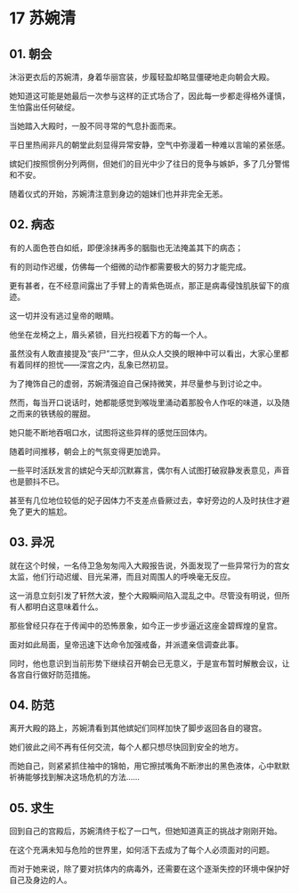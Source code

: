 # 17 苏婉清

## 01. 朝会

沐浴更衣后的苏婉清，身着华丽宫装，步履轻盈却略显僵硬地走向朝会大殿。

她知道这可能是她最后一次参与这样的正式场合了，因此每一步都走得格外谨慎，生怕露出任何破绽。

当她踏入大殿时，一股不同寻常的气息扑面而来。

平日里热闹非凡的朝堂此刻显得异常安静，空气中弥漫着一种难以言喻的紧张感。

嫔妃们按照惯例分列两侧，但她们的目光中少了往日的竞争与嫉妒，多了几分警惕和不安。

随着仪式的开始，苏婉清注意到身边的姐妹们也并非完全无恙。

## 02. 病态

有的人面色苍白如纸，即便涂抹再多的胭脂也无法掩盖其下的病态；

有的则动作迟缓，仿佛每一个细微的动作都需要极大的努力才能完成。

更有甚者，在不经意间露出了手臂上的青紫色斑点，那正是病毒侵蚀肌肤留下的痕迹。

这一切并没有逃过皇帝的眼睛。

他坐在龙椅之上，眉头紧锁，目光扫视着下方的每一个人。

虽然没有人敢直接提及“丧尸”二字，但从众人交换的眼神中可以看出，大家心里都有着同样的担忧——深宫之内，乱象已然初显。

为了掩饰自己的虚弱，苏婉清强迫自己保持微笑，并尽量参与到讨论之中。

然而，每当开口说话时，她都能感觉到喉咙里涌动着那股令人作呕的味道，以及随之而来的铁锈般的腥甜。

她只能不断地吞咽口水，试图将这些异样的感觉压回体内。

随着时间推移，朝会上的气氛变得更加诡异。

一些平时活跃发言的嫔妃今天却沉默寡言，偶尔有人试图打破寂静发表意见，声音也是颤抖不已。

甚至有几位地位较低的妃子因体力不支差点昏厥过去，幸好旁边的人及时扶住才避免了更大的尴尬。

## 03. 异况

就在这个时候，一名侍卫急匆匆闯入大殿报告说，外面发现了一些异常行为的宫女太监，他们行动迟缓、目光呆滞，而且对周围人的呼唤毫无反应。

这一消息立刻引发了轩然大波，整个大殿瞬间陷入混乱之中。尽管没有明说，但所有人都明白这意味着什么。

那些曾经只存在于传闻中的恐怖景象，如今正一步步逼近这座金碧辉煌的皇宫。

面对如此局面，皇帝迅速下达命令加强戒备，并派遣亲信调查此事。

同时，他也意识到当前形势下继续召开朝会已无意义，于是宣布暂时解散会议，让各宫自行做好防范措施。

## 04. 防范

离开大殿的路上，苏婉清看到其他嫔妃们同样加快了脚步返回各自的寝宫。

她们彼此之间不再有任何交流，每个人都只想尽快回到安全的地方。

而她自己，则紧紧抓住袖中的锦帕，用它擦拭嘴角不断渗出的黑色液体，心中默默祈祷能够找到解决这场危机的方法……

## 05. 求生

回到自己的宫殿后，苏婉清终于松了一口气，但她知道真正的挑战才刚刚开始。

在这个充满未知与危险的世界里，如何活下去成为了每个人必须面对的问题。

而对于她来说，除了要对抗体内的病毒外，还需要在这个逐渐失控的环境中保护好自己及身边的人。